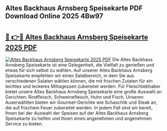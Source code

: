 ## Altes Backhaus Arnsberg Speisekarte PDF Download Online 2025 4Bw97

# <h2><a href="http://gc6jc9.nevu.top/?p=Altes+Backhaus+Arnsberg+Speisekarte">🔗 👉🔴 Altes Backhaus Arnsberg Speisekarte 2025 PDF</a></h2>

[![Altes Backhaus Arnsberg Speisekarte 2025 PDF](https://i.imgur.com/dBaPXMq.png)](http://gc6jc9.nevu.top/?p=Altes+Backhaus+Arnsberg+Speisekarte)
Die Altes Backhaus Arnsberg Speisekarte ist eine Gelegenheit, die Vielfalt zu genießen und etwas für sich selbst zu wählen. Auf unserer Altes Backhaus Arnsberg Speisekarte empfehlen wir einen Salatbereich, in dem Sie aus verschiedenen Salaten wählen können, die mit frischen Zutaten für ein leichtes und leckeres Mittagessen zubereitet werden. Für Fleischliebhaber bietet unsere Altes Backhaus Arnsberg Speisekarte eine große Auswahl an Gerichten: Rindfleisch, Schweinefleisch, Huhn und Fisch. Unseren Auserwählten bieten wir Gourmet-Gerichte wie Schaschlik und Steak an, die auf frischem Feuer zubereitet werden. In jedem Fall sind wir bereit, Ihnen bei der Auswahl der Speisen auf der Altes Backhaus Arnsberg Speisekarte zu helfen und Ihnen einen angenehmen und angenehmen Service zu bieten.
